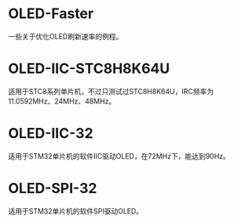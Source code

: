 # OLED-Faster #

一些关于优化OLED刷新速率的例程。

# OLED-IIC-STC8H8K64U #

适用于STC8系列单片机，不过只测试过STC8H8K64U，IRC频率为11.0592MHz、24MHz、48MHz。

# OLED-IIC-32 #

适用于STM32单片机的软件IIC驱动OLED，在72MHz下，能达到90Hz。

# OLED-SPI-32 #

适用于STM32单片机的软件SPI驱动OLED。